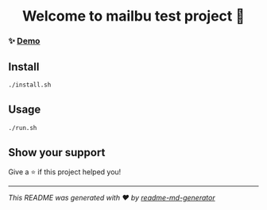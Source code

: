 <h1 align="center">Welcome to mailbu test project 👋</h1>
<p>
</p>

### ✨ [Demo](www.google.com)

## Install

```sh
./install.sh
```

## Usage

```sh
./run.sh
```

## Show your support

Give a ⭐️ if this project helped you!

***
_This README was generated with ❤️ by [readme-md-generator](https://github.com/kefranabg/readme-md-generator)_